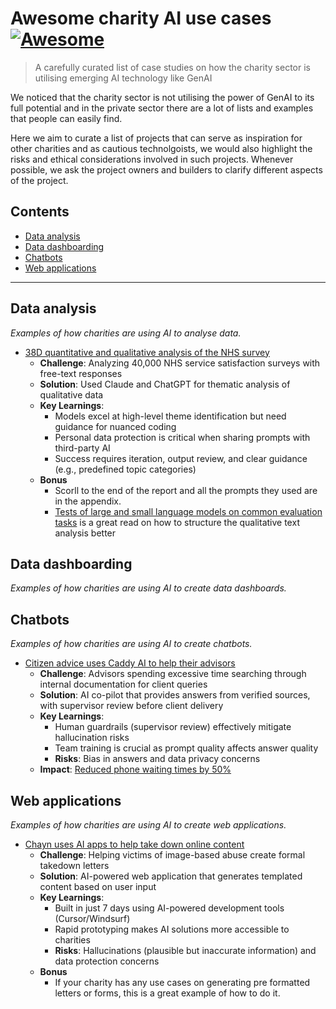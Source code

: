 # Awesome charity AI use cases [![Awesome](https://cdn.rawgit.com/sindresorhus/awesome/d7305f38d29fed78fa85652e3a63e154dd8e8829/media/badge.svg)](https://github.com/sindresorhus/awesome)

> A carefully curated list of case studies on how the charity sector is utilising emerging AI technology like GenAI

We noticed that the charity sector is not utilising the power of GenAI to its full potential and in the private sector there are a lot of lists and examples that people can easily find.

Here we aim to curate a list of projects that can serve as inspiration for other charities and as cautious technolgoists, we would also highlight the risks and ethical considerations involved in such projects. Whenever possible, we ask the project owners and builders to clarify different aspects of the project.

## Contents

* [Data analysis](#data-analysis)
* [Data dashboarding](#data-dashboarding)
* [Chatbots](#chatbots)
* [Web applications](#web-applications)

***

## Data analysis

*Examples of how charities are using AI to analyse data.*

* [38D quantitative and qualitative analysis of the NHS survey](https://home.38degrees.org.uk/2025/01/29/nhs-10-year-plan-consultation-the-publics-view/)
  * **Challenge**: Analyzing 40,000 NHS service satisfaction surveys with free-text responses
  * **Solution**: Used Claude and ChatGPT for thematic analysis of qualitative data
  * **Key Learnings**: 
    - Models excel at high-level theme identification but need guidance for nuanced coding
    - Personal data protection is critical when sharing prompts with third-party AI
    - Success requires iteration, output review, and clear guidance (e.g., predefined topic categories)
  * **Bonus** 
    - Scorll to the end of the report and all the prompts they used are in the appendix.
    - [Tests of large and small language models on common evaluation tasks](https://merltech.org/event-recap-tests-of-large-and-small-language-models-on-common-evaluation-tasks/?utm_source=merltech&utm_medium=email&utm_campaign=nlp-cop-newsletter-21) is a great read on how to structure the qualitative text analysis better

## Data dashboarding

*Examples of how charities are using AI to create data dashboards.*

## Chatbots

*Examples of how charities are using AI to create chatbots.*

* [Citizen advice uses Caddy AI to help their advisors](https://github.com/Citizens-Advice-SORT/caddy-chatbot)
  * **Challenge**: Advisors spending excessive time searching through internal documentation for client queries
  * **Solution**: AI co-pilot that provides answers from verified sources, with supervisor review before client delivery
  * **Key Learnings**:
    - Human guardrails (supervisor review) effectively mitigate hallucination risks
    - Team training is crucial as prompt quality affects answer quality
    - **Risks**: Bias in answers and data privacy concerns
  * **Impact**: [Reduced phone waiting times by 50%](https://news.sky.com/story/phone-waiting-times-for-public-services-could-be-cut-in-half-after-successful-ai-trial-minister-suggests-13323464)

## Web applications

*Examples of how charities are using AI to create web applications.*

* [Chayn uses AI apps to help take down online content](https://tools.chayn.co/)
  * **Challenge**: Helping victims of image-based abuse create formal takedown letters
  * **Solution**: AI-powered web application that generates templated content based on user input
  * **Key Learnings**:
    - Built in just 7 days using AI-powered development tools (Cursor/Windsurf)
    - Rapid prototyping makes AI solutions more accessible to charities
    - **Risks**: Hallucinations (plausible but inaccurate information) and data protection concerns
  * **Bonus**
    - If your charity has any use cases on generating pre formatted letters or forms, this is a great example of how to do it.
